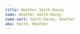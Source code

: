 ```yaml
---
title: Heather Smith-Dacey
name: Heather Smith-Dacey
name-sort: Smith-Dacey, Heather
aka: Smith, Heather
---
```

